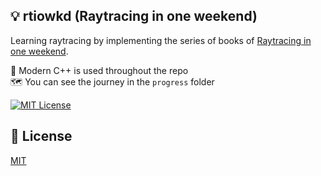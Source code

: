 ## 💡 rtiowkd (Raytracing in one weekend)

Learning raytracing by implementing the series of books of [Raytracing in one weekend](https://raytracing.github.io/).
  
🧩 Modern C++ is used throughout the repo  
🗺️ You can see the journey in the `progress` folder

[![MIT License](https://img.shields.io/badge/License-MIT-green.svg)](https://choosealicense.com/licenses/mit/)

## 📜 License

[MIT](https://choosealicense.com/licenses/mit/)
